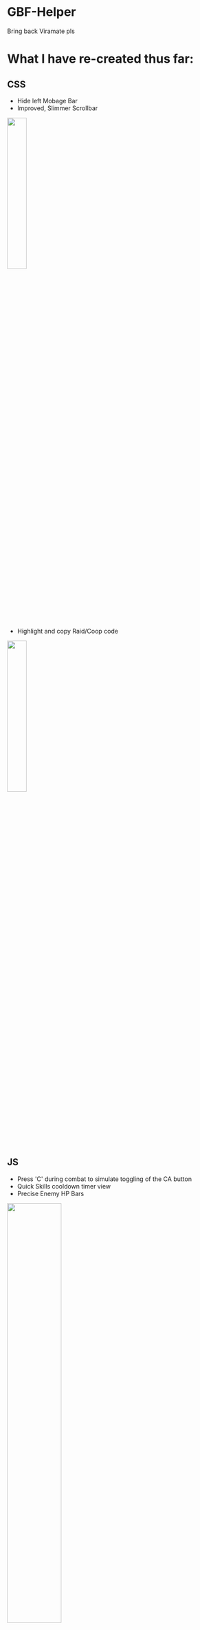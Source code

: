# GBF-Helper
Bring back Viramate pls

# What I have re-created thus far:
 
## **CSS**
* Hide left Mobage Bar
* Improved, Slimmer Scrollbar
<img width="30%" height="30%" src="https://github.com/Nirvaxstiel/GBF-Helper/blob/master/Keimate/images/mobagescrollbars.png">

* Highlight and copy Raid/Coop code
<img width="30%" height="30%" src="https://github.com/Nirvaxstiel/GBF-Helper/blob/master/Keimate/images/raidcodes.png">

## **JS**
* Press 'C' during combat to simulate toggling of the CA button
* Quick Skills cooldown timer view
* Precise Enemy HP Bars
<img width="50%" height="50%" src="https://github.com/Nirvaxstiel/GBF-Helper/blob/master/Keimate/images/battleui.png">

* Press 'R' whilst traversing through inventory weapons/summons to reset "+Mark" bonuses
* Press 'Spacebar' to accept transactional actions;
  - Trading
  - Upgrading Weapons
  - Uncapping Weapons
  - Buying
  - Accept/Ok
  
## **Work In Progress**
* Add Item tracking bar

# How to import:
1. Download Keimate folder
2. Open Chrome > Extensions (Enable Developers Mode)

<img width="30%" height="30%" src="https://github.com/Nirvaxstiel/GBF-Helper/blob/master/Keimate/images/toExtensions.png">
<img width="30%" height="30%" src="https://github.com/Nirvaxstiel/GBF-Helper/blob/master/Keimate/images/developermode.PNG">

3. Load Unpacked
<img width="30%" height="30%" src="https://github.com/Nirvaxstiel/GBF-Helper/blob/master/Keimate/images/loadunpacked.PNG">

4. Choose the Keimate Folder
<img width="30%" height="30%" src="https://github.com/Nirvaxstiel/GBF-Helper/blob/master/Keimate/images/keimatefolder.jpg">

5. ??? --> Profit

# Example of extensions (If you only want the CSS elements and avoid the scripts)
* [User Javascript and CSS](https://chrome.google.com/webstore/detail/user-javascript-and-css/nbhcbdghjpllgmfilhnhkllmkecfmpld)

# Existing Problems:
* Co-op/Co-op Raid code opens Raid information dialog before copying.
  - Try to Ctrl + C fast for now

